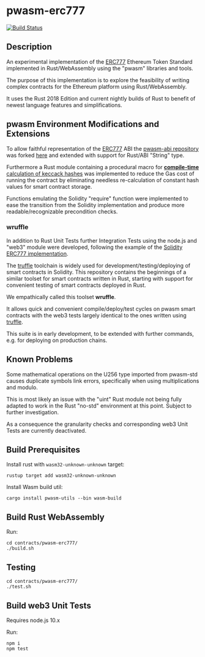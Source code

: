 # pwasm-erc777
[![Build Status](https://img.shields.io/circleci/project/github/lab10-coop/pwasm-erc777/master.svg?style=flat-square&maxAge=3600)](https://circleci.com/gh/lab10-coop/workflows/pwasm-erc777)

## Description

An experimental implementation of the [ERC777](https://eips.ethereum.org/EIPS/eip-777) Ethereum Token Standard implemented in Rust/WebAssembly using the "pwasm" libraries and tools.

The purpose of this implementation is to explore the feasibility of writing complex contracts for the Ethereum platform using Rust/WebAssembly.

It uses the Rust 2018 Edition and current nightly builds of Rust to benefit of newest language features and simplifications.

## pwasm Environment Modifications and Extensions

To allow faithful representation of the [ERC777](https://eips.ethereum.org/EIPS/eip-777) ABI the [pwasm-abi repository](https://github.com/paritytech/pwasm-abi) was forked [here](https://github.com/lab10-coop/pwasm-abi) and extended with support for Rust/ABI "String" type.

Furthermore a Rust module containing a procedural macro for [**compile-time** calculation of keccack hashes](https://github.com/lab10-coop/keccak-derive) was implemented to reduce the Gas cost of running the contract by eliminating needless re-calculation of constant hash values for smart contract storage.

Functions emulating the Solidity "require" function were implemented to ease the transition from the Solidity implementation and produce more readable/recognizable precondition checks.

### wruffle

In addition to Rust Unit Tests further Integration Tests using the node.js and "web3" module were developed, following the example of the [Solidity ERC777 implementation](https://github.com/0xjac/ERC777).

The [truffle](https://truffleframework.com/) toolchain is widely used for development/testing/deploying of smart contracts in Solidity. This repository contains the beginnings of a similar toolset for smart contracts written in Rust, starting with support for convenient testing of smart contracts deployed in Rust.

We empathically called this toolset **wruffle**.

It allows quick and convenient compile/deploy/test cycles on pwasm smart contracts with the web3 tests largely identical to the ones written using [truffle](https://truffleframework.com/).

This suite is in early development, to be extended with further commands, e.g. for deploying on production chains.

## Known Problems

Some mathematical operations on the U256 type imported from pwasm-std causes duplicate symbols link errors, specifically when using multiplications and modulo.

This is most likely an issue with the "uint" Rust module not being fully adapted to work in the Rust "no-std" environment at this point. Subject to further investigation.

As a consequence the granularity checks and corresponding web3 Unit Tests are currently deactivated.

## Build Prerequisites

Install rust with `wasm32-unknown-unknown` target:
```
rustup target add wasm32-unknown-unknown
```
Install Wasm build util:
```
cargo install pwasm-utils --bin wasm-build
```

## Build Rust WebAssembly

Run:
```
cd contracts/pwasm-erc777/
./build.sh
```
## Testing
```
cd contracts/pwasm-erc777/
./test.sh
```

## Build web3 Unit Tests

Requires node.js 10.x

Run:
```
npm i
npm test
```
